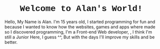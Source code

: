 <!DOCTYPE html>
<html lang="en">
<head>
    <meta charset="UTF-8">
    <meta http-equiv="X-UA-Compatible" content="IE=edge">
    <meta name="viewport" content="width=device-width, initial-scale=1.0">
    <title>My Portfolio</title>
    <link rel="icon" href="A_favicon_in_digital_graphic_design_features_a_bro.png" type="image/png">
<style>
  .Alan {
  font-family: Courier;
  text-align: center;
}

html, body {
  height: 100%;
  margin: 0;
  padding: 0;
}


body {
  background-image:url('https://cdn.pixabay.com/photo/2021/08/18/19/23/background-6556393_1280.jpg');
  background-size: cover;
  background-position: center;
  background-repeat: no-repeat;
}


.box-3:hover {
transform: skew(-10deg, -10deg);
}


.box-3:active {
transform: skew(-10deg, -10deg);
}


  .box {
  padding: 20px;
  border-radius: 30px;
}

.destaque {
  background-color: gray;
}

.sombra {
  box-shadow: 0 0 10px black;
}


p {
  text-align: center;
  font-family: Courier New;
}
</style>
</head>
<body>
    <h1 class="Alan">Welcome to Alan's World!</h1>
    <p class="box-3 box destaque sombra">Hello, My Name is Alan. I'm 15 years old, I started programming for fun and because I wanted to know how the websites, games and apps where made so I discovered programming, I'm a Front-end Web developer, , I think I'm still a Junior Here, I guess ^^, But with the days I'll improve my skills and be better.</p>
</body>
</html>
